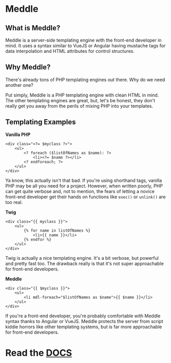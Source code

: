 # Meddle

## What is Meddle?

Meddle is a server-side templating engine with the front-end developer in mind. It uses a syntax similar to VueJS or Angular having mustache tags for data interpolation and HTML attributes for control structures.

## Why Meddle?

There's already tons of PHP templating engines out there. Why do we need another one?

Put simply, Meddle is a PHP templating engine with clean HTML in mind. The other templating engines are great, but, let's be honest, they don't really get you away from the perils of mixing PHP into your templates.

## Templating Examples

**Vanilla PHP**

	<div class="<?= $myclass ?>">
		<ul>
			<? foreach ($listOfNames as $name): ?>
				<li><?= $name ?></li>
			<? endforeach; ?>
		</ul>
	</div>

Ya know, this actually isn't that bad. If you're using shorthand tags, vanilla PHP may be all you need for a project. However, when written poorly, PHP can get quite verbose and, not to mention, the fears of letting a novice front-end developer get their hands on functions like `exec()` or `unlink()` are too real.

**Twig**

	<div class="{{ myclass }}">
		<ul>
			{% for name in listOfNames %}
				<li>{{ name }}</li>
			{% endfor %}
		</ul>
	</div>

Twig is actually a nice templating engine. It's a bit verbose, but powerful and pretty fast too. The drawback really is that it's not super approachable for front-end developers.

**Meddle**

	<div class="{{ $myclass }}">
		<ul>
			<li mdl-foreach="$listOfNames as $name">{{ $name }}</li>
		</ul>
	</div>

If you're a front-end developer, you're probably comfortable with Meddle syntax thanks to Angular or VueJS. Meddle protects the server from script kiddie horrors like other templating systems, but is far more approachable for front-end developers.

# Read the [DOCS](docs/index.md)

